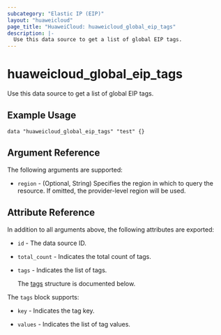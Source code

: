 ```yaml
---
subcategory: "Elastic IP (EIP)"
layout: "huaweicloud"
page_title: "HuaweiCloud: huaweicloud_global_eip_tags"
description: |-
  Use this data source to get a list of global EIP tags.
---
```


# huaweicloud_global_eip_tags

Use this data source to get a list of global EIP tags.

## Example Usage

```hcl
data "huaweicloud_global_eip_tags" "test" {}
```

## Argument Reference

The following arguments are supported:

* `region` - (Optional, String) Specifies the region in which to query the resource.
  If omitted, the provider-level region will be used.

## Attribute Reference

In addition to all arguments above, the following attributes are exported:

* `id` - The data source ID.

* `total_count` - Indicates the total count of tags.

* `tags` - Indicates the list of tags.

  The [tags](#tags_struct) structure is documented below.

<a name="tags_struct"></a>
The `tags` block supports:

* `key` - Indicates the tag key.

* `values` - Indicates the list of tag values.
